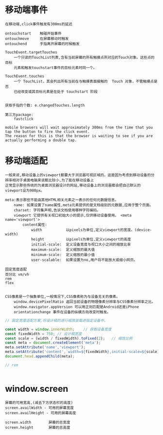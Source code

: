 
# 移动端事件
    
    在移动端,click事件触发有300ms的延迟
    
    ontouchstart    触碰开始事件
    ontouchmove     在屏幕移动时触发
    ontouchend      手指离开屏幕的时候触发
    
    TouchEvent.targetTouches
        一个只读的TouchList列表,含有当前屏幕的所有触摸点所对应的Touch对象。这些点的目标
        元素和触发touchstart事件的目标元素时同一个。
    
    TouchEvent.touches
        一个 TouchList，其会列出所有当前在与触摸表面接触的  Touch 对象，不管触摸点是否
        已经改变或其目标元素是在处于 touchstart 阶段
  
    
    获取手指的个数: e.changedTouches.length
    
    第三方package: 
        fastclick
    
    mobile browsers will wait approximately 300ms from the time that you tap the button to fire the click event.
    The reason for this is that the browser is waiting to see if you are actually performing a double tap.

# 移动端适配
    
    一般来说,移动设备上的viewport都要大于浏览器可视区域的，这是因为考虑到移动设备的分辨率相对于桌面电脑来说都比较小,为了能在移动设备上
    正常显示那些传统的为桌面浏览器设计的网站,移动设备上的浏览器都会把自己默认的viewport设为980px。
    
    meta:表示那些不能由其他HTML相关元素之一表示的任何元数据信息。
        name: 如果设置了name属性,meta元素提供的是文档级别的元数据,应用于整个页面。
        charset: 字符集声明,告诉文档使用哪种字符编码。
        viewport 它提供有关视口初始大小的提示,仅供移动设备使用。 <meta name='viewport'>   
            content属性:
                width           以pixels为单位,定义viewport的宽度。(device-width)
                height          以pixels为单位,定义viewport的高度
                initial-scale:  定义设备宽度与视口大小之间的缩放比率
                maximum-scale:  定义缩放的最大值
                minimum-scale:  定义缩放的最小值
                user-scalable:  如果设置为no,用户将不能放大或缩小网页。
    
    固定宽度适配
    百分比 vm/vh 
    rem
    flex
    
    
    CSS像素是一个抽象单位,一般情况下,CSS像素称为与设备无关的像素。
        window.devicePixelRatio 返回当前设备的物理像素分辨率与CSS像素分辨率之比。    
        window.navigator.appVersion 可以用正则匹配是Android还是iPhone
        orientationchange 事件在设备的纵横方向改变时触发。
        
```js
// 固定宽度适配方案,将设计稿的进行缩放装载进指定设备中。

const width = window.innerWidth;    // 获取设备宽度
const fixedWidth = 750; // 设计稿宽度
const scale = (width / fixedWidth).toFixed(2);   // 缩放比例
const meta = document.createElement('meta');
meta.setAttribute('name','viewport');
meta.setAttribute('content',`width=${fixedWidth},initial-scale=${scale},maximum-scale=${scale}`);
document.head.appendChild(meta);
```
```js
// rem



```
    
# window.screen 
    
    屏幕的可用宽高,(减去下方状态栏的高度)
    screen.availWidth - 可用的屏幕宽度     
    screen.availHeight - 可用的屏幕高度
    
    screen.width        屏幕的总宽度
    screen.height       屏幕的总高度
    
    
    
    
    
    
    
    
    
    
    
    
    
    
    
    
    
    
    
    
    
    
    
    
    
    
    
    
    
    
    
    
    
    
    

    